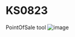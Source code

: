 # KS0823
PointOfSale tool
![image](https://github.com/king-saddi/KS0823/assets/13923481/e814a5dd-b77c-42ae-8594-d6b0fccda082)
